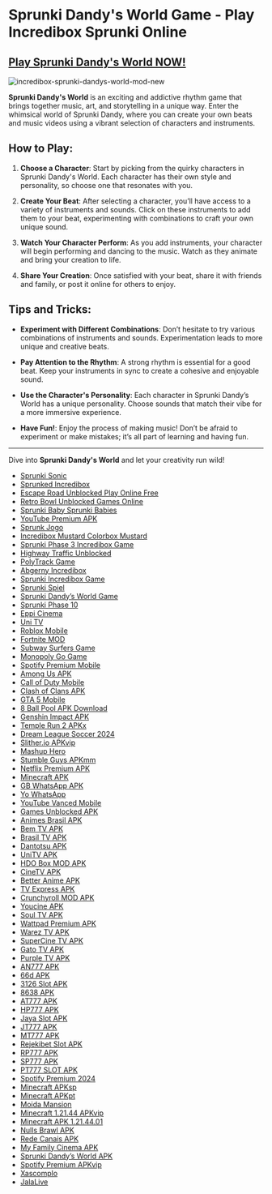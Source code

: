 # Sprunki Dandy's World Game - Play Incredibox Sprunki Online

## [Play Sprunki Dandy's World NOW!](https://tinyurl.com/mrx29ca4)

![incredibox-sprunki-dandys-world-mod-new](https://github.com/user-attachments/assets/cff2fe4d-3a84-445b-a756-24e4ab4e41a8)


**Sprunki Dandy's World** is an exciting and addictive rhythm game that brings together music, art, and storytelling in a unique way. Enter the whimsical world of Sprunki Dandy, where you can create your own beats and music videos using a vibrant selection of characters and instruments.

## How to Play:

1. **Choose a Character**: Start by picking from the quirky characters in Sprunki Dandy's World. Each character has their own style and personality, so choose one that resonates with you.
   
2. **Create Your Beat**: After selecting a character, you’ll have access to a variety of instruments and sounds. Click on these instruments to add them to your beat, experimenting with combinations to craft your own unique sound.

3. **Watch Your Character Perform**: As you add instruments, your character will begin performing and dancing to the music. Watch as they animate and bring your creation to life.

4. **Share Your Creation**: Once satisfied with your beat, share it with friends and family, or post it online for others to enjoy.

## Tips and Tricks:

- **Experiment with Different Combinations**: Don’t hesitate to try various combinations of instruments and sounds. Experimentation leads to more unique and creative beats.
  
- **Pay Attention to the Rhythm**: A strong rhythm is essential for a good beat. Keep your instruments in sync to create a cohesive and enjoyable sound.

- **Use the Character's Personality**: Each character in Sprunki Dandy’s World has a unique personality. Choose sounds that match their vibe for a more immersive experience.

- **Have Fun!**: Enjoy the process of making music! Don’t be afraid to experiment or make mistakes; it’s all part of learning and having fun.

---

Dive into **Sprunki Dandy's World** and let your creativity run wild!
- [Sprunki Sonic](https://github.com/Sprunki-Sonic)
- [Sprunked Incredibox](https://github.com/Sprunked-Incredibox)
- [Escape Road Unblocked Play Online Free](https://github.com/Escape-Road-Unblocked-Play-Online-Free)
- [Retro Bowl Unblocked Games Online](https://github.com/Retro-Bowl-Unblocked-Games-Online)
- [Sprunki Baby Sprunki Babies](https://github.com/Sprunki-Baby-Sprunki-Babies)
- [YouTube Premium APK](https://github.com/Youtube-Premium-APK)
- [Sprunk Jogo](https://github.com/Sprunk-Jogo)
- [Incredibox Mustard Colorbox Mustard](https://github.com/Incredibox-Mustard-Colorbox-Mustard)
- [Sprunki Phase 3 Incredibox Game](https://github.com/Sprunki-Phase-3-Incredibox-Game)
- [Highway Traffic Unblocked](https://github.com/Highway-Traffic-Unblocked)
- [PolyTrack Game](https://github.com/PolyTrack-Game)
- [Abgerny Incredibox](https://github.com/Abgerny-Incredibox)
- [Sprunki Incredibox Game](https://github.com/Sprunki-Incredibox-Game)
- [Sprunki Spiel](https://github.com/Sprunki-Spiel)
- [Sprunki Dandy’s World Game](https://github.com/Sprunki-Dandy-s-World-Game)
- [Sprunki Phase 10](https://github.com/Sprunki-Phase-10)
- [Eppi Cinema](https://github.com/Eppi-Cinema)
- [Uni TV](https://github.com/Uni-TV)
- [Roblox Mobile](https://github.com/roblox-mobile)
- [Fortnite MOD](https://github.com/Fortnite-MOD)
- [Subway Surfers Game](https://github.com/Subway-Surfers-Game)
- [Monopoly Go Game](https://github.com/Monopoly-Go-Game)
- [Spotify Premium Mobile](https://github.com/Spotify-Premium-Mobile)
- [Among Us APK](https://github.com/Among-Us-APK)
- [Call of Duty Mobile](https://github.com/Call-of-Duty-mobile)
- [Clash of Clans APK](https://github.com/Clash-of-Clans-APK)
- [GTA 5 Mobile](https://github.com/GTA-5-Mobile)
- [8 Ball Pool APK Download](https://github.com/8-Ball-Pool-APK-Download)
- [Genshin Impact APK](https://github.com/Genshin-Impact-APK)
- [Temple Run 2 APKx](https://github.com/Temple-Run-2-APKx)
- [Dream League Soccer 2024](https://github.com/Dream-League-Soccer-2024)
- [Slither.io APKvip](https://github.com/Slither-io-APKvip)
- [Mashup Hero](https://github.com/Mashup-Hero)
- [Stumble Guys APKmm](https://github.com/Stumble-Guys-APKmm)
- [Netflix Premium APK](https://github.com/Netflix-Premium-apk)
- [Minecraft APK](https://github.com/Minecraft-APK)
- [GB WhatsApp APK](https://github.com/GB-WhatsApp-APK)
- [Yo WhatsApp](https://github.com/Yo-WhatsApp)
- [YouTube Vanced Mobile](https://github.com/youtube-vanced-mobile)
- [Games Unblocked APK](https://github.com/Games-Unblocked-APK)
- [Animes Brasil APK](https://github.com/Animes-Brasil-APK)
- [Bem TV APK](https://github.com/Bem-TV-APK)
- [Brasil TV APK](https://github.com/Brasil-TV-APK)
- [Dantotsu APK](https://github.com/Dantotsu-APK)
- [UniTV APK](https://github.com/UniTV-APK)
- [HDO Box MOD APK](https://github.com/HDO-Box-MOD-APK)
- [CineTV APK](https://github.com/CineTV-APK)
- [Better Anime APK](https://github.com/Better-Anime-APK)
- [TV Express APK](https://github.com/TV-Express-APK)
- [Crunchyroll MOD APK](https://github.com/Crunchyroll-MOD-APK)
- [Youcine APK](https://github.com/Youcine-APK)
- [Soul TV APK](https://github.com/Soul-TV-APK)
- [Wattpad Premium APK](https://github.com/Wattpad-Premium-APK)
- [Warez TV APK](https://github.com/Warez-TV-APK)
- [SuperCine TV APK](https://github.com/SuperCine-TV-APK)
- [Gato TV APK](https://github.com/Gato-TV-APK)
- [Purple TV APK](https://github.com/Purple-TV-APK)
- [AN777 APK](https://github.com/AN777-APK)
- [66d APK](https://github.com/66d-APK)
- [3126 Slot APK](https://github.com/3126-Slot-APK)
- [8638 APK](https://github.com/8638-APK)
- [AT777 APK](https://github.com/AT777-APK)
- [HP777 APK](https://github.com/HP777-APK)
- [Jaya Slot APK](https://github.com/Jaya-Slot-APK)
- [JT777 APK](https://github.com/JT777-APK)
- [MT777 APK](https://github.com/MT777-APK)
- [Rejekibet Slot APK](https://github.com/Rejekibet-Slot-APK)
- [RP777 APK](https://github.com/RP777-APK)
- [SP777 APK](https://github.com/SP777-APK)
- [PT777 SLOT APK](https://github.com/PT777-SLOT-APK)
- [Spotify Premium 2024](https://github.com/Spotify-Premium-2024)
- [Minecraft APKsp](https://github.com/Minecraft-APKsp)
- [Minecraft APKpt](https://github.com/Minecraft-APKpt)
- [Moida Mansion](https://github.com/Moida-Mansion)
- [Minecraft 1.21.44 APKvip](https://github.com/Minecraft-1-21-44-APKvip)
- [Minecraft APK 1.21.44.01](https://github.com/Minecraft-APK-1-21-44-01)
- [Nulls Brawl APK](https://github.com/Nulls-Brawl-APK)
- [Rede Canais APK](https://github.com/Rede-Canais-apk)
- [My Family Cinema APK](https://github.com/My-Family-Cinema-APK)
- [Sprunki Dandy’s World APK](https://github.com/sprunki-dandy-s-world-APK)
- [Spotify Premium APKvip](https://github.com/Spotify-Premium-APKvip)
- [Xascomplo](https://github.com/xascomplo)
- [JalaLive](https://github.com/JalaLive)
